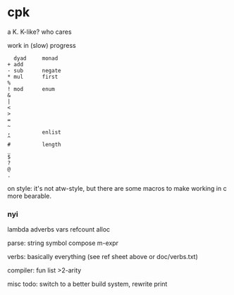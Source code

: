 # cpk

a K. K-like? who cares

work in (slow) progress

```
  dyad     monad
+ add
- sub      negate
* mul      first
%
! mod      enum
&
|
<
>
=
~
,          enlist
^
#          length
_
$
?
@
.
```

on style: it's not atw-style, but there are some macros to make working in c more bearable.

### nyi

lambda adverbs vars refcount alloc

parse: string symbol compose m-expr

verbs: basically everything (see ref sheet above or doc/verbs.txt)

compiler: fun list >2-arity

misc todo: switch to a better build system, rewrite print
